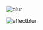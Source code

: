 ![blur](https://user-images.githubusercontent.com/73136159/152435187-11944b06-ec2d-4dc7-9147-4b4c49a3e63e.PNG)

![effectblur](https://user-images.githubusercontent.com/73136159/152435378-63898f2d-3652-4e0a-b29d-604151c96e21.PNG)
